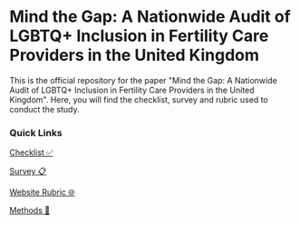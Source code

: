# Mind the Gap: A Nationwide Audit of LGBTQ+ Inclusion in Fertility Care Providers in the United Kingdom

This is the official repository for the paper "Mind the Gap: A Nationwide Audit of LGBTQ+ Inclusion in Fertility Care Providers in the United Kingdom".
Here, you will find the checklist, survey and rubric used to conduct the study.

### Quick Links
[Checklist ✅](./checklist.md)

[Survey 📋](./survey.md)

[Website Rubric 🌐](./website-rubric.md)

[Methods 🥼](./methods.md)